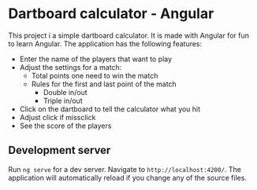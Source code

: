 # Dartboard calculator - Angular

This project i a simple dartboard calculator. It is made with Angular for fun to learn Angular.
The application has the following features:

- Enter the name of the players that want to play
- Adjust the settings for a match:
  - Total points one need to win the match
  - Rules for the first and last point of the match
    - Double in/out
    - Triple in/out
- Click on the dartboard to tell the calculator what you hit
- Adjust click if missclick
- See the score of the players

## Development server

Run `ng serve` for a dev server. Navigate to `http://localhost:4200/`. The application will automatically reload if you change any of the source files.
